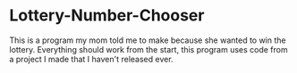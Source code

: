 # Lottery-Number-Chooser
This is a program my mom told me to make because she wanted to win the lottery.
Everything should work from the start, this program uses code from a project I made that I haven't released ever.
